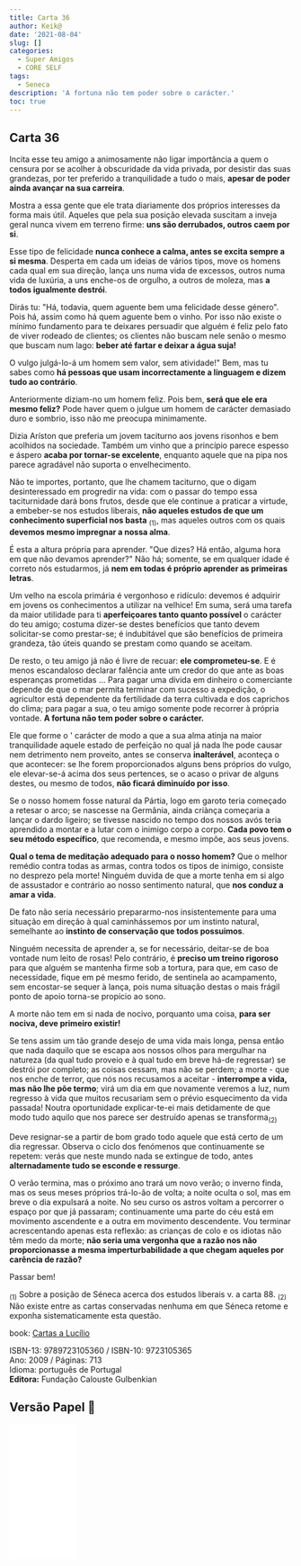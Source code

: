 ```yaml
---
title: Carta 36
author: Keik@
date: '2021-08-04'
slug: []
categories:
  - Super Amigos
  - CORE SELF
tags:
  - Seneca
description: 'A fortuna não tem poder sobre o carácter.'
toc: true
---
```


## Carta 36  

Incita esse teu amigo a animosamente não ligar importância a quem o censura por se acolher à obscuridade da vida privada, por desistir das suas grandezas, por ter preferido a tranquilidade a tudo o mais, **apesar de poder ainda avançar na sua carreira**.

Mostra a essa gente que ele trata diariamente dos próprios interesses da forma mais útil. Aqueles que pela sua posição elevada suscitam a inveja geral nunca vivem em terreno firme: **uns são derrubados, outros caem por si**. 

Esse tipo de felicidade **nunca conhece a calma, antes se excita sempre a si mesma**. Desperta em cada um ideias de vários tipos, move os homens cada qual em sua direção, lança uns numa vida de excessos, outros numa vida de luxúria, a uns enche-os de orgulho, a outros de moleza, mas **a todos igualmente destrói**. 

Dirás tu: "Há, todavia, quem aguente bem uma felicidade desse género". Pois há, assim como há quem aguente bem o vinho. Por isso não existe o mínimo fundamento para te deixares persuadir que alguém é feliz pelo fato de viver rodeado de clientes; os clientes não buscam nele senão o mesmo que buscam num lago: **beber até fartar e deixar a água suja!**


O vulgo julgá-lo-á um homem sem valor, sem atividade!" Bem, mas tu sabes como **há pessoas que usam incorrectamente a linguagem e dizem tudo ao contrário**. 

Anteriormente diziam-no um homem feliz. Pois bem, **será que ele era mesmo feliz?** Pode haver quem o julgue um homem de carácter demasiado duro e sombrio, isso não me preocupa minimamente. 

Dizia Aríston que preferia um jovem taciturno aos jovens risonhos e bem acolhidos na sociedade. Também um vinho que a princípio parece espesso e áspero **acaba por tornar-se excelente**, enquanto aquele que na pipa nos parece agradável não suporta o envelhecimento. 

Não te importes, portanto, que lhe chamem taciturno, que o digam desinteressado em progredir na vida: com o passar do tempo essa taciturnidade dará bons frutos, desde que ele continue a praticar a virtude, a embeber-se nos estudos liberais, **não aqueles estudos de que um conhecimento superficial nos basta** <sub>(1)</sub>, mas aqueles outros com os quais **devemos mesmo impregnar a nossa alma**. 

É esta a altura própria para aprender. "Que dizes? Há então, alguma hora em que não devamos aprender?" Não há; somente, se em qualquer idade é correto nós estudarmos, já **nem em todas é próprio aprender as primeiras letras**. 

Um velho na escola primária é vergonhoso e ridículo: devemos é adquirir em jovens os conhecimentos a utilizar na velhice! Em suma, será uma tarefa da maior utilidade para ti **aperfeiçoares tanto quanto possível** o carácter do teu amigo; costuma dizer-se destes benefícios que tanto devem solicitar-se como prestar-se; é indubitável que são benefícios de primeira grandeza, tão úteis quando se prestam como quando se aceitam.


De resto, o teu amigo já não é livre de recuar: **ele comprometeu-se**. E é menos escandaloso declarar falência ante um credor do que ante as boas esperanças prometidas ... Para pagar uma dívida em dinheiro o comerciante depende de que o mar permita terminar com sucesso a expedição, o agricultor está dependente da fertilidade da terra cultivada e dos caprichos do clima; para pagar a sua, o teu amigo somente pode recorrer à própria vontade. **A fortuna não tem poder sobre o carácter.** 


Ele que forme o ' carácter de modo a que  a sua alma atinja na maior tranquilidade aquele estado de perfeição no qual já nada lhe pode causar nem detrimento nem proveito, antes se conserva **inalterável**, aconteça o que acontecer: se lhe forem proporcionados alguns bens próprios do vulgo, ele elevar-se-á acima dos seus pertences, se o acaso o privar de alguns destes, ou mesmo de todos, **não ficará diminuído por isso**.

Se o nosso homem fosse natural da Pártia, logo em garoto teria começado a retesar o arco; se nascesse na Germânia, ainda criànça começaria a lançar o dardo ligeiro; se tivesse nascido no tempo dos nossos avós teria aprendido a montar e a lutar com o inimigo corpo a corpo. **Cada povo tem o seu método específico**, que recomenda, e mesmo impõe, aos seus jovens. 

**Qual o tema de meditação adequado para o nosso homem?** Que o melhor remédio contra todas as armas, contra todos os tipos de inimigo, consiste no desprezo pela morte! Ninguém duvida de que a morte tenha em si algo de assustador e contrário ao nosso sentimento natural, que **nos conduz a amar a vida**.

De fato não seria necessário prepararmo-nos insistentemente para uma situação em direção à qual caminhássemos por um instinto natural, semelhante ao **instinto de conservação que todos possuimos**. 

Ninguém necessita de aprender a, se for necessário, deitar-se de boa vontade num leito de rosas! Pelo contrário, é **preciso um treino rigoroso** para que alguém se mantenha firme sob a tortura, para que, em caso de necessidade, fique em pé mesmo ferido, de sentinela ao acampamento, sem encostar-se sequer à lança, pois numa situação destas o mais frágil ponto de apoio torna-se propício ao sono. 

A morte não tem em si nada de nocivo, porquanto uma coisa, **para ser nociva, deve primeiro existir!** 

Se tens assim um tão grande desejo de uma vida mais longa, pensa então que nada daquilo que se escapa aos nossos olhos para mergulhar na natureza (da qual tudo proveio e à qual tudo em breve há-de regressar) se destrói por completo; as coisas cessam, mas não se perdem; a morte - que nos enche de terror, que nós nos recusamos a aceitar - **interrompe a vida, mas não lhe põe termo**; virá um dia em que novamente veremos a luz, num regresso à vida que muitos recusariam sem o prévio esquecimento da vida passada! Noutra oportunidade explicar-te-ei mais detidamente de que modo tudo aquilo que nos parece ser destruído apenas se transforma<sub>(2)</sub>

Deve resignar-se a partir de bom grado todo aquele que está certo de um dia regressar. Observa o ciclo dos fenómenos que continuamente se repetem: verás que neste mundo nada se extingue de todo, antes **alternadamente tudo se esconde e ressurge**. 

O verão termina, mas o próximo ano trará um novo verão; o inverno finda, mas os seus meses próprios trá-lo-ão de volta; a noite oculta o sol, mas em breve o dia expulsará a noite. No seu curso os astros voltam a percorrer o espaço por que já passaram; continuamente uma parte do céu está em movimento ascendente e a outra em movimento descendente. Vou terminar acrescentando apenas esta reflexão: as crianças de colo e os idiotas não têm medo da morte; **não seria uma vergonha que a razão nos não proporcionasse a mesma imperturbabilidade a que chegam aqueles por carência de razão?**

Passar bem! 

<sub>(1)</sub> Sobre a posição de Séneca acerca dos estudos liberais v. a carta 88.
<sub>(2)</sub> Não existe entre as cartas conservadas nenhuma em que Séneca retome e exponha sistematicamente esta questão.

book: [Cartas a Lucílio](https://www.skoob.com.br/cartas-a-lucilio-37684ed41245.html)

ISBN-13: 9789723105360 / ISBN-10: 9723105365  
Ano: 2009 / Páginas: 713  
Idioma: português de Portugal   
**Editora:** Fundação Calouste Gulbenkian

## Versão Papel :book:

<iframe style="width:120px;height:240px;" marginwidth="0" marginheight="0" scrolling="no" frameborder="0" src="//ws-na.amazon-adsystem.com/widgets/q?ServiceVersion=20070822&OneJS=1&Operation=GetAdHtml&MarketPlace=BR&source=ac&ref=tf_til&ad_type=product_link&tracking_id=mundodekeika-20&marketplace=amazon&amp;region=BR&placement=9723105365&asins=9723105365&linkId=fb8dc16224bc0c2b7943ec769c5b5905&show_border=true&link_opens_in_new_window=true&price_color=333333&title_color=0066c0&bg_color=ffffff">
    </iframe>